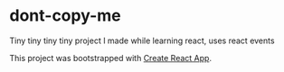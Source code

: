 # dont-copy-me
Tiny tiny tiny tiny project I made while learning react, uses react events

This project was bootstrapped with [Create React App](https://github.com/facebook/create-react-app).
